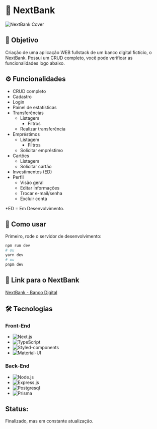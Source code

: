 # 💸 NextBank

![NextBank Cover](https://i.imgur.com/hcISs7E.jpeg)

## 🎯 Objetivo

Criação de uma aplicação WEB fullstack de um banco digital fictício, o NextBank. Possui um CRUD completo, você pode verificar as funcionalidades logo abaixo.

## ⚙️ Funcionalidades

- CRUD completo
- Cadastro
- Login
- Painel de estatísticas
- Transferências
  - Listagem
    - Filtros
  - Realizar transferência
- Empréstimos
  - Listagem
    - Filtros
  - Solicitar empréstimo
- Cartões
  - Listagem
  - Solicitar cartão
- Investimentos (ED) 
- Perfil
  - Visão geral
  - Editar informações
  - Trocar e-mail/senha
  - Excluir conta

*ED = Em Desenvolvimento.

## 🚀 Como usar
Primeiro, rode o servidor de desenvolvimento:

```bash
npm run dev
# ou
yarn dev
# ou
pnpm dev
```

## 🔗 Link para o NextBank

[NextBank - Banco Digital](https://nextbank-fg.vercel.app/)

## 🛠 Tecnologias

### Front-End
- ![Next.js](https://img.shields.io/badge/Next-black?style=for-the-badge&logo=next.js&logoColor=white)
- ![TypeScript](https://img.shields.io/badge/TypeScript-007ACC?style=for-the-badge&logo=typescript&logoColor=white)
- ![Styled-components](https://img.shields.io/badge/styled--components-DB7093?style=for-the-badge&logo=styled-components&logoColor=white)
- ![Material-UI](https://img.shields.io/badge/Material--UI-0081CB?style=for-the-badge&logo=material-ui&logoColor=white)

### Back-End
- ![Node.js](https://img.shields.io/badge/Node.js-43853D?style=for-the-badge&logo=node.js&logoColor=white)
- ![Express.js](https://img.shields.io/badge/Express.js-404D59?style=for-the-badge)
- ![Postgresql](https://img.shields.io/badge/PostgreSQL-316192?style=for-the-badge&logo=postgresql&logoColor=white)
- ![Prisma](https://img.shields.io/badge/Prisma-3982CE?style=for-the-badge&logo=Prisma&logoColor=white)

## Status:

Finalizado, mas em constante atualização.
